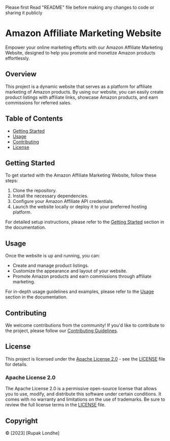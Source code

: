 Please first Read "README" file before making any changes to code or sharing it publicly 

# Amazon Affiliate Marketing Website

Empower your online marketing efforts with our Amazon Affiliate Marketing Website, designed to help you promote and monetize Amazon products effortlessly.

## Overview

This project is a dynamic website that serves as a platform for affiliate marketing of Amazon products. By using our website, you can easily create product listings with affiliate links, showcase Amazon products, and earn commissions for referred sales.

## Table of Contents

- [Getting Started](#getting-started)
- [Usage](#usage)
- [Contributing](#contributing)
- [License](#license)

## Getting Started

To get started with the Amazon Affiliate Marketing Website, follow these steps:

1. Clone the repository.
2. Install the necessary dependencies.
3. Configure your Amazon Affiliate API credentials.
4. Launch the website locally or deploy it to your preferred hosting platform.

For detailed setup instructions, please refer to the [Getting Started](#getting-started) section in the documentation.

## Usage

Once the website is up and running, you can:

- Create and manage product listings.
- Customize the appearance and layout of your website.
- Promote Amazon products and earn commissions through affiliate marketing.

For in-depth usage guidelines and examples, please refer to the [Usage](#usage) section in the documentation.

## Contributing

We welcome contributions from the community! If you'd like to contribute to the project, please follow our [Contributing Guidelines](CONTRIBUTING.md).

## License

This project is licensed under the [Apache License 2.0](LICENSE) - see the [LICENSE](LICENSE) file for details.

### Apache License 2.0

The Apache License 2.0 is a permissive open-source license that allows you to use, modify, and distribute this software under certain conditions. It comes with no warranty and limitations on the use of trademarks. Be sure to review the full license terms in the [LICENSE](LICENSE) file.

## Copyright

© [2023] [Rupak Londhe]
